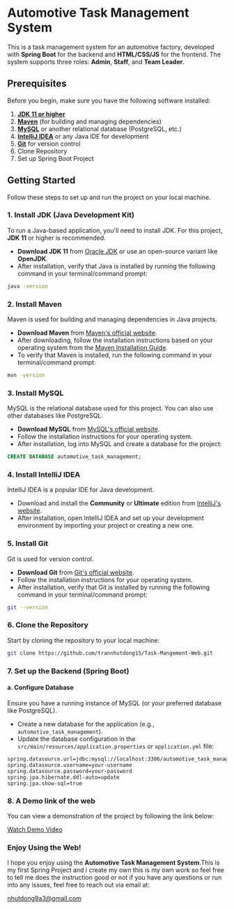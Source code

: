 # Automotive Task Management System

This is a task management system for an automotive factory, developed with **Spring Boot** for the backend and **HTML/CSS/JS** for the frontend. The system supports three roles: **Admin**, **Staff**, and **Team Leader**.

## Prerequisites

Before you begin, make sure you have the following software installed:

1. **[JDK 11 or higher](https://www.oracle.com/java/technologies/javase-jdk11-downloads.html)**
2. **[Maven](https://maven.apache.org/download.cgi)** (for building and managing dependencies)
3. **[MySQL](https://dev.mysql.com/downloads/)** or another relational database (PostgreSQL, etc.)
4. **[IntelliJ IDEA](https://www.jetbrains.com/idea/download/)** or any Java IDE for development
5. **[Git](https://git-scm.com/downloads)** for version control
6. Clone Repository
7. Set up Spring Boot Project

## Getting Started

Follow these steps to set up and run the project on your local machine.

### 1. Install JDK (Java Development Kit)

To run a Java-based application, you'll need to install JDK. For this project, **JDK 11** or higher is recommended.

- **Download JDK 11** from [Oracle JDK](https://www.oracle.com/java/technologies/javase-jdk11-downloads.html) or use an open-source variant like **OpenJDK**.
- After installation, verify that Java is installed by running the following command in your terminal/command prompt:

```bash
java -version
```

### 2. Install Maven

Maven is used for building and managing dependencies in Java projects.

- **Download Maven** from [Maven's official website](https://maven.apache.org/download.cgi).
- After downloading, follow the installation instructions based on your operating system from the [Maven Installation Guide](https://maven.apache.org/install.html).
- To verify that Maven is installed, run the following command in your terminal/command prompt:

```bash
mvn -version
```
### 3. Install MySQL

MySQL is the relational database used for this project. You can also use other databases like PostgreSQL.

- **Download MySQL** from [MySQL's official website](https://dev.mysql.com/downloads/).
- Follow the installation instructions for your operating system.
- After installation, log into MySQL and create a database for the project:

```sql
CREATE DATABASE automotive_task_management;
```

### 4. Install IntelliJ IDEA

IntelliJ IDEA is a popular IDE for Java development.

- Download and install the **Community** or **Ultimate** edition from [IntelliJ's website](https://www.jetbrains.com/idea/download/).
- After installation, open IntelliJ IDEA and set up your development environment by importing your project or creating a new one.


### 5. Install Git

Git is used for version control.

- **Download Git** from [Git's official website](https://git-scm.com/downloads).
- Follow the installation instructions for your operating system.
- After installation, verify that Git is installed by running the following command in your terminal/command prompt:

```bash
git --version
```

### 6. Clone the Repository

Start by cloning the repository to your local machine:

```bash
git clone https://github.com/trannhutdong15/Task-Mangement-Web.git
```

### 7. Set up the Backend (Spring Boot)

#### a. Configure Database

Ensure you have a running instance of MySQL (or your preferred database like PostgreSQL).

- Create a new database for the application (e.g., `automotive_task_management`).
- Update the database configuration in the `src/main/resources/application.properties` or `application.yml` file:

```properties
spring.datasource.url=jdbc:mysql://localhost:3306/automotive_task_management
spring.datasource.username=your-username
spring.datasource.password=your-password
spring.jpa.hibernate.ddl-auto=update
spring.jpa.show-sql=true
```
### 8. A Demo link of the web
You can view a demonstration of the project by following the link below:

[Watch Demo Video](https://drive.google.com/file/d/1lII--0cHRhpGITL3hF_fs5TLKz7S46sJ/view?usp=sharing)

### Enjoy Using the Web!

I hope you enjoy using the **Automotive Task Management System**.This is my first Spring Project and i create my own this is my own work so feel free to tell me does the instruction good or not if you have any questions or run into any issues, feel free to reach out via email at:

[nhutdong9a3@gmail.com](mailto:nhutdong9a3@gmail.com)



